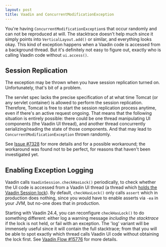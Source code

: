 ```yaml
---
layout: post
title: Vaadin and ConcurrentModificationException
---
```


You're having `ConcurrentModificationException`s that occur randomly and can not be
reproduced at will. The stacktrace doesn't help much since it simply points into `VerticalLayout.add()` or similar, and everything looks okay.
This kind of exception happens when a Vaadin code is accessed from a background thread.
But it's definitely not easy to figure out, exactly who is calling Vaadin code without `ui.access()`.

## Session Replication

The exception may be thrown when you have session replication turned on. Unfortunately,
that's bit of a problem.

The servlet spec lacks the precise specification of at what time Tomcat (or any servlet container) is
allowed to perform the session replication. Therefore, Tomcat is free to
start the session replication process anytime, even if there's an active request ongoing.
That means that the following situation is entirely possible:
there could be one thread manipulating UI components (the Vaadin UI thread),
and another thread concurrently serializing/reading the state of those components.
And that may lead to `ConcurrentModificationException` thrown randomly.

See [Issue #7328](https://github.com/vaadin/framework/issues/7328) for more details
and for a possible workaround; the workaround was found not to be perfect,
for reasons that haven't been investigated yet.

## Enabling Exception Logging

Vaadin calls `VaadinSession.checkHasLock()` periodically, to check whether the UI
code is accessed from a Vaadin UI thread (a thread which [holds the Vaadin Session lock](../event-loop-session-lock-in-vaadin/)).
By default, `checkHasLock()` only calls `assert` which in production does nothing,
since you would have to enable asserts via `-ea` in your JVM, but no-one does that in production.

Starting with Vaadin 24.4, you can reconfigure `checkHasLock()` to do something different:
either log a warning message *including the stacktrace* if the lock is not held, or
fail with an exception. The 'log' variant will be immensely useful since it will contain
the full stacktrace; from that you will be able to spot exactly which thread calls Vaadin
UI code without obtaining the lock first. See [Vaadin Flow #15776](https://github.com/vaadin/flow/issues/15776)
for more details.
